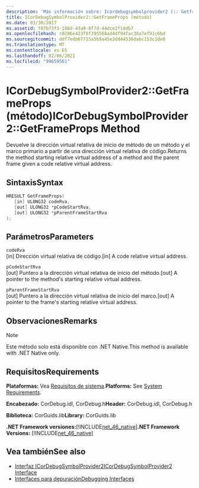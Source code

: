 ```yaml
---
description: 'Más información sobre: Icordebugsymbolprovider2 (:: Getframeprops ((método)'
title: ICorDebugSymbolProvider2::GetFrameProps (método)
ms.date: 03/30/2017
ms.assetid: f07b73f3-188d-43a9-8f7d-44dce2f1ddb7
ms.openlocfilehash: c0286e423f8f395568ad4df94fac38a7ef91c6bd
ms.sourcegitcommit: ddf7edb67715a5b9a45e3dd44536dabc153c1de0
ms.translationtype: MT
ms.contentlocale: es-ES
ms.lasthandoff: 02/06/2021
ms.locfileid: "99659561"
---
```

# <a name="icordebugsymbolprovider2getframeprops-method"></a><span data-ttu-id="c6efd-103">ICorDebugSymbolProvider2::GetFrameProps (método)</span><span class="sxs-lookup"><span data-stu-id="c6efd-103">ICorDebugSymbolProvider2::GetFrameProps Method</span></span>

<span data-ttu-id="c6efd-104">Devuelve la dirección virtual relativa de inicio de método de un método y el marco primario a partir de una dirección virtual relativa de código.</span><span class="sxs-lookup"><span data-stu-id="c6efd-104">Returns the method starting relative virtual address of a method and the parent frame given a code relative virtual address.</span></span>  
  
## <a name="syntax"></a><span data-ttu-id="c6efd-105">Sintaxis</span><span class="sxs-lookup"><span data-stu-id="c6efd-105">Syntax</span></span>  
  
```cpp  
HRESULT GetFrameProps(  
   [in] ULONG32 codeRva,  
   [out] ULONG32 *pCodeStartRva,  
   [out] ULONG32 *pParentFrameStartRva  
);  
```  
  
## <a name="parameters"></a><span data-ttu-id="c6efd-106">Parámetros</span><span class="sxs-lookup"><span data-stu-id="c6efd-106">Parameters</span></span>  

 `codeRva`  
 <span data-ttu-id="c6efd-107">[in] Dirección virtual relativa de código.</span><span class="sxs-lookup"><span data-stu-id="c6efd-107">[in] A code relative virtual address.</span></span>  
  
 `pCodeStartRva`  
 <span data-ttu-id="c6efd-108">[out] Puntero a la dirección virtual relativa de inicio del método.</span><span class="sxs-lookup"><span data-stu-id="c6efd-108">[out] A pointer to the method's starting relative virtual address.</span></span>  
  
 `pParentFrameStartRva`  
 <span data-ttu-id="c6efd-109">[out] Puntero a la dirección virtual relativa de inicio del marco.</span><span class="sxs-lookup"><span data-stu-id="c6efd-109">[out] A pointer to the frame's starting relative virtual address.</span></span>  
  
## <a name="remarks"></a><span data-ttu-id="c6efd-110">Observaciones</span><span class="sxs-lookup"><span data-stu-id="c6efd-110">Remarks</span></span>  
  
> [!NOTE]
> <span data-ttu-id="c6efd-111">Este método solo está disponible con .NET Native.</span><span class="sxs-lookup"><span data-stu-id="c6efd-111">This method is available with .NET Native only.</span></span>  
  
## <a name="requirements"></a><span data-ttu-id="c6efd-112">Requisitos</span><span class="sxs-lookup"><span data-stu-id="c6efd-112">Requirements</span></span>  

 <span data-ttu-id="c6efd-113">**Plataformas:** Vea [Requisitos de sistema](../../get-started/system-requirements.md).</span><span class="sxs-lookup"><span data-stu-id="c6efd-113">**Platforms:** See [System Requirements](../../get-started/system-requirements.md).</span></span>  
  
 <span data-ttu-id="c6efd-114">**Encabezado:** CorDebug.idl, CorDebug.h</span><span class="sxs-lookup"><span data-stu-id="c6efd-114">**Header:** CorDebug.idl, CorDebug.h</span></span>  
  
 <span data-ttu-id="c6efd-115">**Biblioteca:** CorGuids.lib</span><span class="sxs-lookup"><span data-stu-id="c6efd-115">**Library:** CorGuids.lib</span></span>  
  
 <span data-ttu-id="c6efd-116">**.NET Framework versiones:**[!INCLUDE[net_46_native](../../../../includes/net-46-native-md.md)]</span><span class="sxs-lookup"><span data-stu-id="c6efd-116">**.NET Framework Versions:** [!INCLUDE[net_46_native](../../../../includes/net-46-native-md.md)]</span></span>  
  
## <a name="see-also"></a><span data-ttu-id="c6efd-117">Vea también</span><span class="sxs-lookup"><span data-stu-id="c6efd-117">See also</span></span>

- [<span data-ttu-id="c6efd-118">Interfaz ICorDebugSymbolProvider2</span><span class="sxs-lookup"><span data-stu-id="c6efd-118">ICorDebugSymbolProvider2 Interface</span></span>](icordebugsymbolprovider2-interface.md)
- [<span data-ttu-id="c6efd-119">Interfaces para depuración</span><span class="sxs-lookup"><span data-stu-id="c6efd-119">Debugging Interfaces</span></span>](debugging-interfaces.md)
